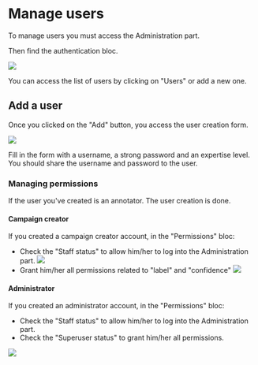 # Manage users

To manage users you must access the Administration part.

Then find the authentication bloc.

![](/admin/auth-nav.png)

You can access the list of users by clicking on "Users" or add a new one.

## Add a user

Once you clicked on the "Add" button, you access the user creation form.

![](/admin/users-create.png)

Fill in the form with a username, a strong password and an expertise level.
You should share the username and password to the user.

### Managing permissions

If the user you've created is an annotator. The user creation is done.

#### Campaign creator

If you created a campaign creator account, in the "Permissions" bloc:

- Check the "Staff status" to allow him/her to log into the Administration part.
  ![](/admin/users-status.png)
- Grant him/her all permissions related to "label" and "confidence"
  ![](/admin/users-permissions.png)

#### Administrator

If you created an administrator account, in the "Permissions" bloc:

- Check the "Staff status" to allow him/her to log into the Administration part.
- Check the "Superuser status" to grant him/her all permissions.

![](/admin/users-status-admin.png)
